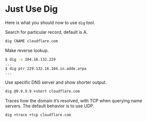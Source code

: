 # Just Use Dig

Here is what you should now to use `dig` tool.

Search for particular record, default is A.

```bash
dig CNAME cloudflare.com
```

Make reverse lookup.

```bash
$ dig -x 104.16.132.229 
...
$ dig ptr 229.132.16.104.in.adde.arpa
...
```

Use specific DNS server and show shorter output.

```bash
dig @9.9.9.9 +short cloudflare.com
```

Traces how the domain it’s resolved, with TCP when querying name servers. The default behavior is to use UDP.

```bash
dig +trace +tcp cloudflare.com
```
